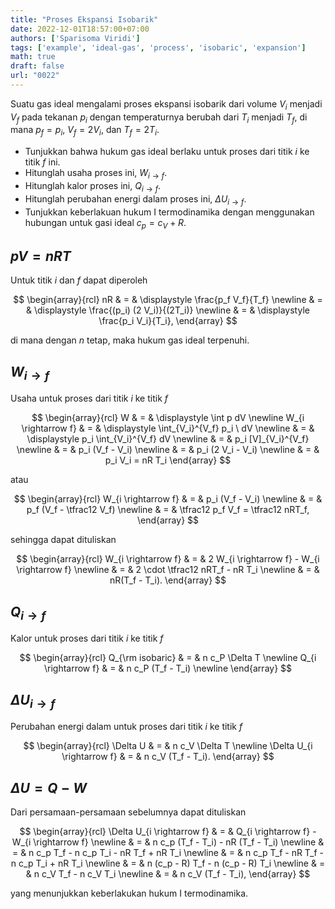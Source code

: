 ```yaml
---
title: "Proses Ekspansi Isobarik"
date: 2022-12-01T18:57:00+07:00
authors: ['Sparisoma Viridi']
tags: ['example', 'ideal-gas', 'process', 'isobaric', 'expansion']
math: true
draft: false
url: "0022"
---
```


Suatu gas ideal mengalami proses ekspansi isobarik dari volume $V_i$ menjadi $V_f$ pada tekanan $p_i$ dengan temperaturnya berubah dari $T_i$ menjadi $T_f$, di mana $p_f = p_i$, $V_f = 2 V_i$, dan $T_f = 2 T_i$.
+ Tunjukkan bahwa hukum gas ideal berlaku untuk proses dari titik $i$ ke titik $f$ ini.
+ Hitunglah usaha proses ini, $W_{i \rightarrow f}$.
+ Hitunglah kalor proses ini, $Q_{i \rightarrow f}$.
+ Hitunglah perubahan energi dalam proses ini, $\Delta U_{i \rightarrow f}$.
+ Tunjukkan keberlakuan hukum I termodinamika dengan menggunakan hubungan untuk gasi ideal $c_p = c_V + R$.


## $pV = nRT$
Untuk titik $i$ dan $f$ dapat diperoleh

$$
\begin{array}{rcl}
nR & = & \displaystyle \frac{p_f V_f}{T_f} \newline
& = & \displaystyle \frac{(p_i) (2 V_i)}{(2T_i)} \newline
& = & \displaystyle \frac{p_i V_i}{T_i},
\end{array}
$$

di mana dengan $n$ tetap, maka hukum gas ideal terpenuhi.


## $W_{i \rightarrow f}$
Usaha untuk proses dari titik $i$ ke titik $f$

$$
\begin{array}{rcl}
W & = & \displaystyle \int p dV \newline
W_{i \rightarrow f} & = & \displaystyle \int_{V_i}^{V_f} p_i \ dV \newline
& = & \displaystyle p_i \int_{V_i}^{V_f} dV \newline
& = & p_i [V]_{V_i}^{V_f} \newline
& = & p_i (V_f - V_i) \newline
& = & p_i (2 V_i - V_i) \newline
& = & p_i V_i = nR T_i
\end{array}
$$

atau

$$
\begin{array}{rcl}
W_{i \rightarrow f} & = & p_i (V_f - V_i) \newline
& = & p_f (V_f - \tfrac12 V_f) \newline
& = & \tfrac12 p_f V_f = \tfrac12 nRT_f,
\end{array}
$$

sehingga dapat dituliskan

$$
\begin{array}{rcl}
W_{i \rightarrow f} & = & 2 W_{i \rightarrow f} - W_{i \rightarrow f} \newline
& = & 2 \cdot \tfrac12 nRT_f - nR T_i \newline
& = & nR(T_f - T_i).
\end{array}
$$


## $Q_{i \rightarrow f}$
Kalor untuk proses dari titik $i$ ke titik $f$

$$
\begin{array}{rcl}
Q_{\rm isobaric} & = & n c_P \Delta T \newline
Q_{i \rightarrow f} & = & n c_P (T_f - T_i) \newline
\end{array}
$$


## $\Delta U_{i \rightarrow f}$
Perubahan energi dalam untuk proses dari titik $i$ ke titik $f$

$$
\begin{array}{rcl}
\Delta U & = & n c_V \Delta T \newline
\Delta U_{i \rightarrow f} & = & n c_V (T_f - T_i).
\end{array}
$$


## $\Delta U = Q - W$
Dari persamaan-persamaan sebelumnya dapat dituliskan

$$
\begin{array}{rcl}
\Delta U_{i \rightarrow f} & = & Q_{i \rightarrow f} - W_{i \rightarrow f} \newline
& = & n c_p (T_f - T_i) - nR (T_f - T_i) \newline
& = & n c_p T_f - n c_p T_i - nR T_f + nR T_i \newline
& = & n c_p T_f - nR T_f - n c_p T_i + nR T_i \newline
& = & n (c_p - R) T_f - n (c_p - R) T_i \newline
& = & n c_V T_f - n c_V T_i \newline
& = & n c_V (T_f - T_i),
\end{array}
$$

yang menunjukkan keberlakukan hukum I termodinamika.
